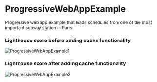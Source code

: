# ProgressiveWebAppExample
Progressive web app example that loads schedules from one of the most important subway station in Paris

### Lighthouse score before adding cache functionality

![ProgressiveWebAppExample1](https://image.ibb.co/cPa9kz/Antes.png)

### Lighthouse score after adding cache functionality

![ProgressiveWebAppExample2](https://image.ibb.co/bzYUkz/Despues.png)

